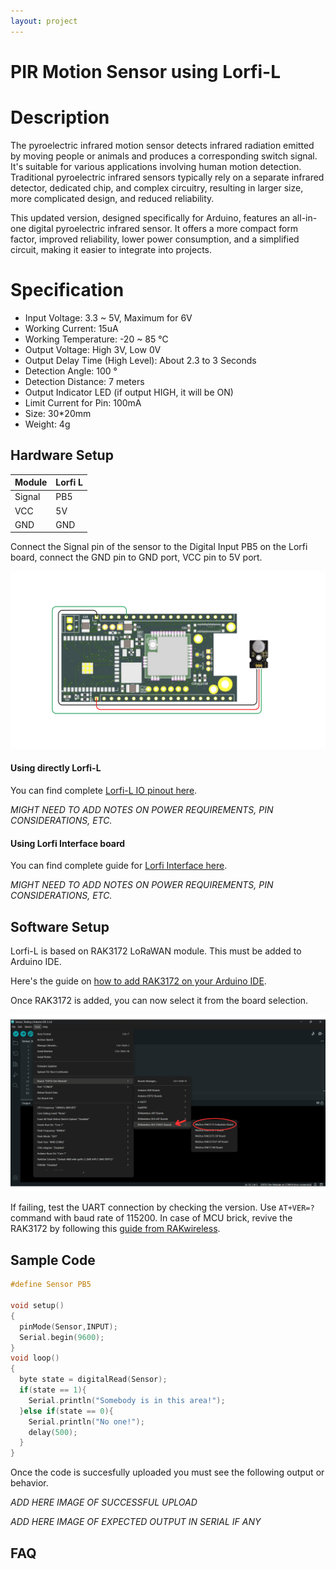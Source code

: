 ```yaml
---
layout: project
---
```


# PIR Motion Sensor using Lorfi-L

# Description

The pyroelectric infrared motion sensor detects infrared radiation emitted by moving people or animals and produces a corresponding switch signal. It's suitable for various applications involving human motion detection. Traditional pyroelectric infrared sensors typically rely on a separate infrared detector, dedicated chip, and complex circuitry, resulting in larger size, more complicated design, and reduced reliability.

This updated version, designed specifically for Arduino, features an all-in-one digital pyroelectric infrared sensor. It offers a more compact form factor, improved reliability, lower power consumption, and a simplified circuit, making it easier to integrate into projects.

# Specification

- Input Voltage: 3.3 ~ 5V, Maximum for 6V
- Working Current: 15uA
- Working Temperature: -20 ~ 85 ℃
- Output Voltage: High 3V, Low 0V
- Output Delay Time (High Level): About 2.3 to 3 Seconds
- Detection Angle: 100 °
- Detection Distance: 7 meters
- Output Indicator LED (if output HIGH, it will be ON)
- Limit Current for Pin: 100mA
- Size: 30*20mm
- Weight: 4g

## Hardware Setup

|     Module    |   Lorfi L   |
|---------------|-------------|
| Signal        | PB5         |
| VCC           | 5V          |
| GND           | GND         |

Connect the Signal pin of the sensor to the Digital Input PB5 on the Lorfi board, connect the GND pin to GND port, VCC pin to 5V port.

![PIR Motion Sensor](\assets\Images\LORFI_Components\Lorfi-L_Sensors\18.png)

#### Using directly Lorfi-L

You can find complete <a href="/docs/Hardware_Guide.html">Lorfi-L IO pinout here</a>.

*MIGHT NEED TO ADD NOTES ON POWER REQUIREMENTS, PIN CONSIDERATIONS, ETC.*

#### Using Lorfi Interface board

You can find complete guide for <a href="/docs/Hardware_Guide.html">Lorfi Interface here</a>.

*MIGHT NEED TO ADD NOTES ON POWER REQUIREMENTS, PIN CONSIDERATIONS, ETC.*

## Software Setup

Lorfi-L is based on RAK3172 LoRaWAN module. This must be added to Arduino IDE.

Here's the guide on <a href="/docs/Software_Guide.html">how to add RAK3172 on your Arduino IDE</a>.

Once RAK3172 is added, you can now select it from the board selection.

![Software Guide 4](\assets\Images\LORFI_Components\Software-Guide_Images\Software_Guide4.png)

If failing, test the UART connection by checking the version. Use `AT+VER=?` command with baud rate of 115200. In case of MCU brick, revive the RAK3172 by following this [guide from RAKwireless](https://learn.rakwireless.com/hc/en-us/articles/26687606549911-How-To-Guide-STM32CubeProgrammer-for-RAK-Modules).

## **Sample Code**
```c
#define Sensor PB5

void setup()
{
  pinMode(Sensor,INPUT);
  Serial.begin(9600);
}
void loop()
{
  byte state = digitalRead(Sensor);
  if(state == 1){
    Serial.println("Somebody is in this area!");
  }else if(state == 0){
    Serial.println("No one!");
    delay(500);
  }
}

```

Once the code is succesfully uploaded you must see the following output or behavior.

*ADD HERE IMAGE OF SUCCESSFUL UPLOAD*

*ADD HERE IMAGE OF EXPECTED OUTPUT IN SERIAL IF ANY*

## FAQ
